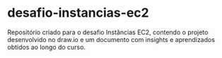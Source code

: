 # desafio-instancias-ec2
Repositório criado para o desafio Instâncias EC2, contendo o projeto desenvolvido no draw.io e um documento com insights e aprendizados obtidos ao longo do curso.

